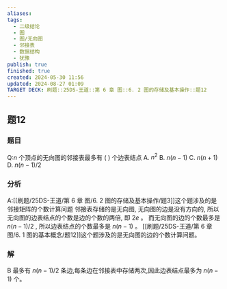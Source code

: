 ```yaml
---
aliases: 
tags:
  - 二级结论
  - 图
  - 图/无向图
  - 邻接表
  - 数据结构
  - 犹豫
publish: true
finished: true
created: 2024-05-30 11:56
updated: 2024-08-27 01:09
TARGET DECK: 刷题::25DS-王道::第 6 章 图::6. 2 图的存储及基本操作::题12
---
```

## 题12
### 题目
Q:$n$ 个顶点的无向图的邻接表最多有 ( ) 个边表结点
A. ${n}^{2}$ 
B. $n\left( {n - 1}\right)$ 
C. $n\left( {n + 1}\right)$ 
D. $n\left( {n - 1}\right) /2$
### 分析
A:[[刷题/25DS-王道/第 6 章 图/6. 2 图的存储及基本操作/题3]]这个题涉及的是邻接矩阵的个数计算问题
邻接表存储的是无向图, 无向图的边是没有方向的, 所以无向图的边表结点的个数是边的个数的两倍, 即 $2e$ 。
而无向图的边的个数最多是 $n\left( {n - 1}\right) /2$ , 所以边表结点的个数最多是 $n\left( {n - 1}\right)$ 。
[[刷题/25DS-王道/第 6 章 图/6. 1 图的基本概念/题12]]这个题涉及的是无向图的边的个数计算问题。
### 解
B
最多有 $n\left( {n - 1}\right) /2$ 条边,每条边在邻接表中存储两次,因此边表结点最多为 $n\left( {n - 1}\right)$ 个。
<!--ID: 1725556099658-->
